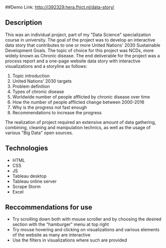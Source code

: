 ﻿##Demo
Link: http://i392329.hera.fhict.nl/data-story/

## Description
This was an individual project, part of my "Data Science" specialization course in university. The goal of the project was to develop an interactive data story that contributes to one or more United Nations' 2030 Sustainable Development Goals. The topic of choice for this project was NCDs, more widely known as Chronic disease. The end deliverable for the project was a process report and a one-page website data story with interactive visualizations and a storyline as follows:

1. Topic introduction
2. United Nations' 2030 targets
3. Problem definition
4. Types of chronic disease
5. Worldwide number of people afflicted by chronic disease over time
6. How the number of people afflicted change between 2000-2016
7. Why is the progress not fast enough
8. Recommendations to increase the progress

The realization of project required an extensive amount of data gathering, combining, cleaning and manipulation technics, as well as the usage of various "Big Data" open sources. 

## Technologies
- HTML
- CSS
- JS
- Tableau desktop
- Tableau online server
- Scrape Storm
- Excel


## Reccommendations for use
- Try scrolling down both with mouse scroller and by choosing the desired section with the "hamburger" menu at top right
- Try mouse hovering and clicking on visualizations and various elements of the website as many are interactive
- Use the filters in visualizations where such are provided
